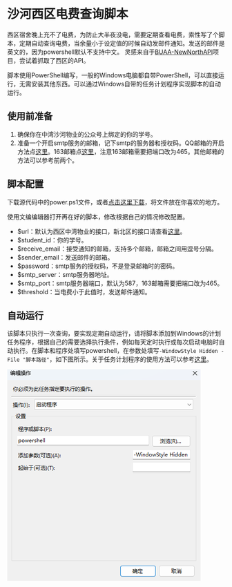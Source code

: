 # 沙河西区电费查询脚本
西区宿舍晚上充不了电费，为防止大半夜没电，需要定期查看电费，索性写了个脚本，定期自动查询电费，当余量小于设定值的时候自动发邮件通知。发送的邮件是英文的，因为powershell默认不支持中文。
灵感来自于[BUAA-NewNorthAPI](https://github.com/moonmagian/BUAA-NewNorthAPI)项目，尝试着抓取了西区的API。

脚本使用PowerShell编写，一般的Windows电脑都自带PowerShell，可以直接运行，无需安装其他东西。可以通过Windows自带的任务计划程序实现脚本的自动运行。

## 使用前准备
1. 确保你在中湾沙河物业的公众号上绑定的你的学号。
2. 准备一个开启smtp服务的邮箱，记下smtp的服务器和授权码。QQ邮箱的开启方法点[这里](https://zhuanlan.zhihu.com/p/643897161)。163邮箱点[这里](https://blog.csdn.net/liuyuinsdu/article/details/113878840)，注意163邮箱需要把端口改为465。其他邮箱的方法可以参考前两个。

## 脚本配置
下载源代码中的power.ps1文件，或者[点击这里下载](https://github.com/Lyrics2196/shdf/releases/download/1.0/power.ps1)，将文件放在你喜欢的地方。

使用文编编辑器打开再在好的脚本，修改根据自己的情况修改配置。
- $url：默认为西区中湾物业的接口，新北区的接口请查看[这里](https://github.com/moonmagian/BUAA-NewNorthAPI)。
- $student_id：你的学号。
- $receive_email：接受通知的邮箱，支持多个邮箱，邮箱之间用逗号分隔。
- $sender_email：发送邮件的邮箱。
- $password：smtp服务的授权码，不是登录邮箱时的密码。
- $smtp_server：smtp服务器地址。
- $smtp_port：smtp服务器端口，默认为587，163邮箱需要把端口改为465。
- $threshold：当电费小于此值时，发送邮件通知。

## 自动运行
该脚本只执行一次查询，要实现定期自动运行，请将脚本添加到Windows的计划任务程序，根据自己的需要选择执行条件，例如每天定时执行或每次启动电脑时自动执行。在脚本和程序处填写powershell，在参数处填写``-WindowStyle Hidden -File "脚本路径"``，如下图所示。关于任务计划程序的使用方法可以参考[这里](https://blog.csdn.net/qq_41587516/article/details/112446587)。

![](1.png)